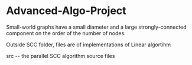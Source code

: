 # Advanced-Algo-Project

Small-world graphs have a small diameter and a large 
strongly-connected component on the order of the number of nodes.

Outside SCC folder, files are of implementations of Linear algortihm

src -- the parallel SCC algorithm source files

